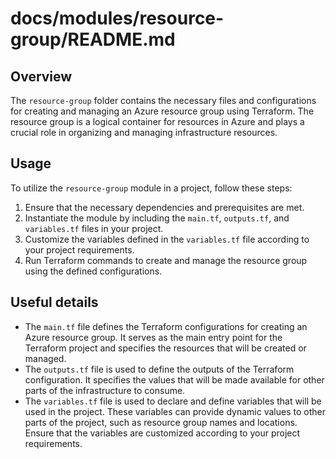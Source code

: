 # docs/modules/resource-group/README.md

## Overview
The `resource-group` folder contains the necessary files and configurations for creating and managing an Azure resource group using Terraform. The resource group is a logical container for resources in Azure and plays a crucial role in organizing and managing infrastructure resources.

## Usage
To utilize the `resource-group` module in a project, follow these steps:
1. Ensure that the necessary dependencies and prerequisites are met.
2. Instantiate the module by including the `main.tf`, `outputs.tf`, and `variables.tf` files in your project.
3. Customize the variables defined in the `variables.tf` file according to your project requirements.
4. Run Terraform commands to create and manage the resource group using the defined configurations.

## Useful details
- The `main.tf` file defines the Terraform configurations for creating an Azure resource group. It serves as the main entry point for the Terraform project and specifies the resources that will be created or managed.
- The `outputs.tf` file is used to define the outputs of the Terraform configuration. It specifies the values that will be made available for other parts of the infrastructure to consume.
- The `variables.tf` file is used to declare and define variables that will be used in the project. These variables can provide dynamic values to other parts of the project, such as resource group names and locations. Ensure that the variables are customized according to your project requirements.